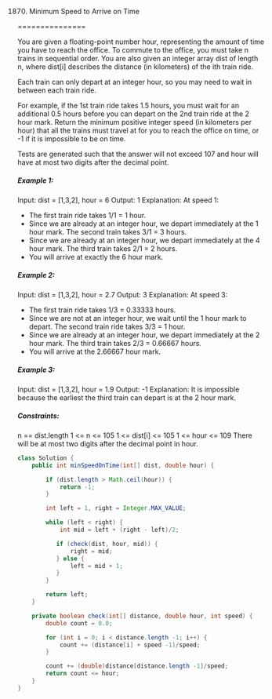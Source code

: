 1870. Minimum Speed to Arrive on Time

===============

You are given a floating-point number hour, representing the amount of time you have to reach the office. To commute to the office, you must take n trains in sequential order. You are also given an integer array dist of length n, where dist[i] describes the distance (in kilometers) of the ith train ride.

Each train can only depart at an integer hour, so you may need to wait in between each train ride.

For example, if the 1st train ride takes 1.5 hours, you must wait for an additional 0.5 hours before you can depart on the 2nd train ride at the 2 hour mark.
Return the minimum positive integer speed (in kilometers per hour) that all the trains must travel at for you to reach the office on time, or -1 if it is impossible to be on time.

Tests are generated such that the answer will not exceed 107 and hour will have at most two digits after the decimal point.

##### Example 1:

Input: dist = [1,3,2], hour = 6
Output: 1
Explanation: At speed 1:

- The first train ride takes 1/1 = 1 hour.
- Since we are already at an integer hour, we depart immediately at the 1 hour mark. The second train takes 3/1 = 3 hours.
- Since we are already at an integer hour, we depart immediately at the 4 hour mark. The third train takes 2/1 = 2 hours.
- You will arrive at exactly the 6 hour mark.

##### Example 2:

Input: dist = [1,3,2], hour = 2.7
Output: 3
Explanation: At speed 3:

- The first train ride takes 1/3 = 0.33333 hours.
- Since we are not at an integer hour, we wait until the 1 hour mark to depart. The second train ride takes 3/3 = 1 hour.
- Since we are already at an integer hour, we depart immediately at the 2 hour mark. The third train takes 2/3 = 0.66667 hours.
- You will arrive at the 2.66667 hour mark.

##### Example 3:

Input: dist = [1,3,2], hour = 1.9
Output: -1
Explanation: It is impossible because the earliest the third train can depart is at the 2 hour mark.

##### Constraints:

n == dist.length
1 <= n <= 105
1 <= dist[i] <= 105
1 <= hour <= 109
There will be at most two digits after the decimal point in hour.

```java
class Solution {
    public int minSpeedOnTime(int[] dist, double hour) {

        if (dist.length > Math.ceil(hour)) {
            return -1;
        }

        int left = 1, right = Integer.MAX_VALUE;

        while (left < right) {
            int mid = left + (right - left)/2;

           if (check(dist, hour, mid)) {
               right = mid;
           } else {
               left = mid + 1;
           }
        }

        return left;
    }

    private boolean check(int[] distance, double hour, int speed) {
        double count = 0.0;

        for (int i = 0; i < distance.length -1; i++) {
            count += (distance[i] + speed -1)/speed;
        }

        count += (double)distance[distance.length -1]/speed;
        return count <= hour;
    }
}
```

